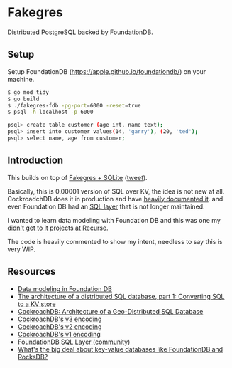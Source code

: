 # Fakegres

Distributed PostgreSQL backed by FoundationDB.

## Setup

Setup FoundationDB (https://apple.github.io/foundationdb/) on your machine.

```bash
$ go mod tidy
$ go build
$ ./fakegres-fdb -pg-port=6000 -reset=true
$ psql -h localhost -p 6000

psql> create table customer (age int, name text);
psql> insert into customer values(14, 'garry'), (20, 'ted');
psql> select name, age from customer;
```

## Introduction

This builds on top of [Fakegres + SQLite](https://github.com/divyenduz/fakegres) ([tweet](https://x.com/divyenduz/status/1759917106743693580)).

Basically, this is 0.00001 version of SQL over KV, the idea is not new at all. CockroadchDB does it in production and have [heavily documented it](https://github.com/cockroachdb/cockroach/blob/master/pkg/util/encoding/encoding.go). and even Foundation DB had an [SQL layer](https://forums.foundationdb.org/t/sql-layer-in-foundationdb/94/3) that is not longer maintained.

I wanted to learn data modeling with Foundation DB and this was one my [didn't get to it projects at Recurse](https://blog.divyendusingh.com/p/recurse-center-return-statement).

The code is heavily commented to show my intent, needless to say this is very WIP.

## Resources

- [Data modeling in Foundation DB](https://apple.github.io/foundationdb/data-modeling.html)
- [The architecture of a distributed SQL database, part 1: Converting SQL to a KV store](https://www.cockroachlabs.com/blog/distributed-sql-key-value-store/)
- [CockroachDB: Architecture of a Geo-Distributed SQL Database](https://youtu.be/OJySfiMKXLs?t=1104)
- [CockroachDB's v3 encoding](https://github.com/cockroachdb/cockroach/blob/master/pkg/util/encoding/encoding.go)
- [CockroachDB's v2 encoding](https://www.cockroachlabs.com/blog/sql-cockroachdb-column-families/)
- [CockroachDB's v1 encoding](https://www.cockroachlabs.com/blog/sql-in-cockroachdb-mapping-table-data-to-key-value-storage/)
- [FoundationDB SQL Layer (community)](https://github.com/qiukeren/foundationdb-sql-layer)
- [What's the big deal about key-value databases like FoundationDB and RocksDB?](https://notes.eatonphil.com/whats-the-big-deal-about-key-value-databases.html)
